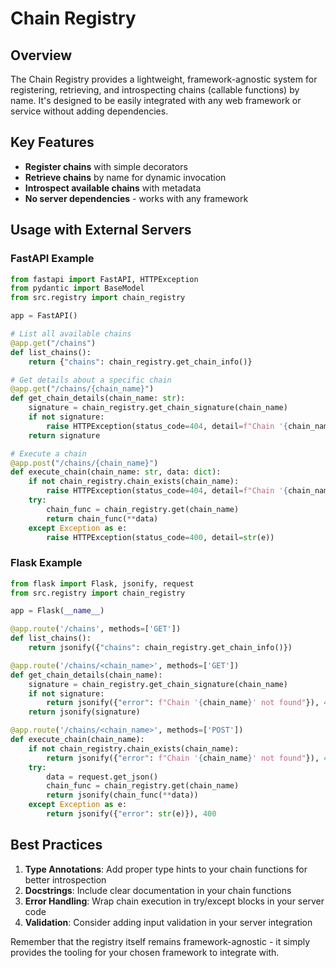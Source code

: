 # Chain Registry

## Overview

The Chain Registry provides a lightweight, framework-agnostic system for registering, retrieving, and introspecting chains (callable functions) by name. It's designed to be easily integrated with any web framework or service without adding dependencies.

## Key Features

- **Register chains** with simple decorators
- **Retrieve chains** by name for dynamic invocation
- **Introspect available chains** with metadata
- **No server dependencies** - works with any framework

## Usage with External Servers

### FastAPI Example

```python
from fastapi import FastAPI, HTTPException
from pydantic import BaseModel
from src.registry import chain_registry

app = FastAPI()

# List all available chains
@app.get("/chains")
def list_chains():
    return {"chains": chain_registry.get_chain_info()}

# Get details about a specific chain
@app.get("/chains/{chain_name}")
def get_chain_details(chain_name: str):
    signature = chain_registry.get_chain_signature(chain_name)
    if not signature:
        raise HTTPException(status_code=404, detail=f"Chain '{chain_name}' not found")
    return signature

# Execute a chain
@app.post("/chains/{chain_name}")
def execute_chain(chain_name: str, data: dict):
    if not chain_registry.chain_exists(chain_name):
        raise HTTPException(status_code=404, detail=f"Chain '{chain_name}' not found")
    try:
        chain_func = chain_registry.get(chain_name)
        return chain_func(**data)
    except Exception as e:
        raise HTTPException(status_code=400, detail=str(e))
```

### Flask Example

```python
from flask import Flask, jsonify, request
from src.registry import chain_registry

app = Flask(__name__)

@app.route('/chains', methods=['GET'])
def list_chains():
    return jsonify({"chains": chain_registry.get_chain_info()})

@app.route('/chains/<chain_name>', methods=['GET'])
def get_chain_details(chain_name):
    signature = chain_registry.get_chain_signature(chain_name)
    if not signature:
        return jsonify({"error": f"Chain '{chain_name}' not found"}), 404
    return jsonify(signature)

@app.route('/chains/<chain_name>', methods=['POST'])
def execute_chain(chain_name):
    if not chain_registry.chain_exists(chain_name):
        return jsonify({"error": f"Chain '{chain_name}' not found"}), 404
    try:
        data = request.get_json()
        chain_func = chain_registry.get(chain_name)
        return jsonify(chain_func(**data))
    except Exception as e:
        return jsonify({"error": str(e)}), 400
```

## Best Practices

1. **Type Annotations**: Add proper type hints to your chain functions for better introspection
2. **Docstrings**: Include clear documentation in your chain functions
3. **Error Handling**: Wrap chain execution in try/except blocks in your server code
4. **Validation**: Consider adding input validation in your server integration

Remember that the registry itself remains framework-agnostic - it simply provides the tooling for your chosen framework to integrate with.
